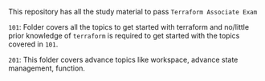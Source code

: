 This repository has all the study material to pass `Terraform Associate Exam`

`101`: Folder covers all the topics to get started with terraform and no/little prior knowledge of `terraform` is required to get started with the topics covered in `101`.

`201`: This folder covers advance topics like workspace, advance state management, function.

